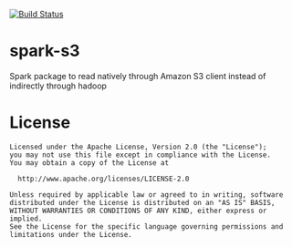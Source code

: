 [![Build Status](https://travis-ci.org/EntilZha/spark-s3.svg?branch=master)](https://travis-ci.org/EntilZha/spark-s3)

# spark-s3

Spark package to read natively through Amazon S3 client instead of indirectly through hadoop

# License

```
Licensed under the Apache License, Version 2.0 (the "License");
you may not use this file except in compliance with the License.
You may obtain a copy of the License at

  http://www.apache.org/licenses/LICENSE-2.0

Unless required by applicable law or agreed to in writing, software
distributed under the License is distributed on an "AS IS" BASIS,
WITHOUT WARRANTIES OR CONDITIONS OF ANY KIND, either express or implied.
See the License for the specific language governing permissions and
limitations under the License.
```
